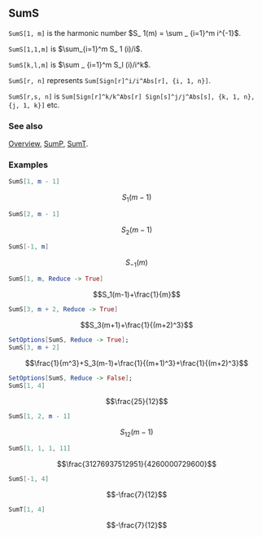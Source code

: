 ## SumS

`SumS[1, m]` is the harmonic number $S_ 1(m) = \sum _ {i=1}^m i^{-1}$.

`SumS[1,1,m]` is $\sum_{i=1}^m S_ 1 (i)/i$.

`SumS[k,l,m]` is $\sum _ {i=1}^m S_l (i)/i^k$.

`SumS[r, n]` represents `Sum[Sign[r]^i/i^Abs[r], {i, 1, n}]`.

`SumS[r,s, n]` is `Sum[Sign[r]^k/k^Abs[r] Sign[s]^j/j^Abs[s], {k, 1, n}, {j, 1, k}]` etc.

### See also

[Overview](Extra/FeynCalc.md), [SumP](SumP.md), [SumT](SumT.md).

### Examples

```mathematica
SumS[1, m - 1]
```

$$S_1(m-1)$$

```mathematica
SumS[2, m - 1]
```

$$S_2(m-1)$$

```mathematica
SumS[-1, m]
```

$$S_{-1}(m)$$

```mathematica
SumS[1, m, Reduce -> True]
```

$$S_1(m-1)+\frac{1}{m}$$

```mathematica
SumS[3, m + 2, Reduce -> True]
```

$$S_3(m+1)+\frac{1}{(m+2)^3}$$

```mathematica
SetOptions[SumS, Reduce -> True];
SumS[3, m + 2]
```

$$\frac{1}{m^3}+S_3(m-1)+\frac{1}{(m+1)^3}+\frac{1}{(m+2)^3}$$

```mathematica
SetOptions[SumS, Reduce -> False];
SumS[1, 4]
```

$$\frac{25}{12}$$

```mathematica
SumS[1, 2, m - 1]
```

$$S_{12}(m-1)$$

```mathematica
SumS[1, 1, 1, 11]
```

$$\frac{31276937512951}{4260000729600}$$

```mathematica
SumS[-1, 4]
```

$$-\frac{7}{12}$$

```mathematica
SumT[1, 4]
```

$$-\frac{7}{12}$$

